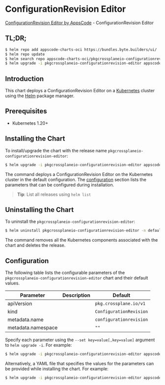 # ConfigurationRevision Editor

[ConfigurationRevision Editor by AppsCode](https://appscode.com) - ConfigurationRevision Editor

## TL;DR;

```bash
$ helm repo add appscode-charts-oci https://bundles.byte.builders/ui/
$ helm repo update
$ helm search repo appscode-charts-oci/pkgcrossplaneio-configurationrevision-editor --version=v0.5.0
$ helm upgrade -i pkgcrossplaneio-configurationrevision-editor appscode-charts-oci/pkgcrossplaneio-configurationrevision-editor -n default --create-namespace --version=v0.5.0
```

## Introduction

This chart deploys a ConfigurationRevision Editor on a [Kubernetes](http://kubernetes.io) cluster using the [Helm](https://helm.sh) package manager.

## Prerequisites

- Kubernetes 1.20+

## Installing the Chart

To install/upgrade the chart with the release name `pkgcrossplaneio-configurationrevision-editor`:

```bash
$ helm upgrade -i pkgcrossplaneio-configurationrevision-editor appscode-charts-oci/pkgcrossplaneio-configurationrevision-editor -n default --create-namespace --version=v0.5.0
```

The command deploys a ConfigurationRevision Editor on the Kubernetes cluster in the default configuration. The [configuration](#configuration) section lists the parameters that can be configured during installation.

> **Tip**: List all releases using `helm list`

## Uninstalling the Chart

To uninstall the `pkgcrossplaneio-configurationrevision-editor`:

```bash
$ helm uninstall pkgcrossplaneio-configurationrevision-editor -n default
```

The command removes all the Kubernetes components associated with the chart and deletes the release.

## Configuration

The following table lists the configurable parameters of the `pkgcrossplaneio-configurationrevision-editor` chart and their default values.

|     Parameter      | Description |              Default               |
|--------------------|-------------|------------------------------------|
| apiVersion         |             | <code>pkg.crossplane.io/v1</code>  |
| kind               |             | <code>ConfigurationRevision</code> |
| metadata.name      |             | <code>configurationrevision</code> |
| metadata.namespace |             | <code>""</code>                    |


Specify each parameter using the `--set key=value[,key=value]` argument to `helm upgrade -i`. For example:

```bash
$ helm upgrade -i pkgcrossplaneio-configurationrevision-editor appscode-charts-oci/pkgcrossplaneio-configurationrevision-editor -n default --create-namespace --version=v0.5.0 --set apiVersion=pkg.crossplane.io/v1
```

Alternatively, a YAML file that specifies the values for the parameters can be provided while
installing the chart. For example:

```bash
$ helm upgrade -i pkgcrossplaneio-configurationrevision-editor appscode-charts-oci/pkgcrossplaneio-configurationrevision-editor -n default --create-namespace --version=v0.5.0 --values values.yaml
```
